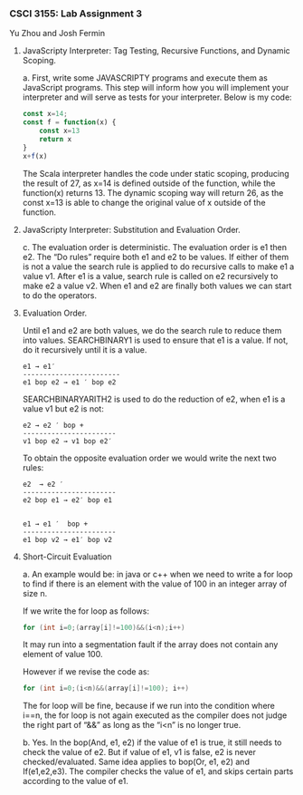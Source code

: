 ### CSCI 3155: Lab Assignment 3
Yu Zhou and Josh Fermin

1. JavaScripty Interpreter: Tag Testing, Recursive Functions, and Dynamic Scoping.

	a. First, write some JAVASCRIPTY programs and execute them as JavaScript programs. This step
	will inform how you will implement your interpreter and will serve as tests for your
	interpreter.
	Below is my code:

	``` javascript
	const x=14;
	const f = function(x) {
		const x=13
		return x
	}
	x+f(x)
	```

	The Scala interpreter handles the code under static scoping, producing the result of 27, as
	x=14 is defined outside of the function, while the function(x) returns 13.
	The dynamic scoping way will return 26, as the const x=13 is able to change the original
	value of x outside of the function.




2. JavaScripty Interpreter: Substitution and Evaluation Order.

	c. The evaluation order is deterministic. The evaluation order is e1 then e2. The “Do rules” require both e1 and e2 to be values. If either of them is not a value the search rule is applied to do recursive calls to make e1 a value v1. After e1 is a value, search rule is called on e2 recursively to make e2 a value v2. When e1 and e2 are finally both values we can start to do the operators.


3. Evaluation Order.

	Until e1 and e2 are both values, we do the search rule to reduce them into values.
	SEARCHBINARY1 is used to ensure that e1 is a value. If not, do it recursively until it is a value.

	```
	e1 → e1′
	------------------------
	e1 bop e2 → e1 ′ bop e2
	```

	SEARCHBINARYARITH2 is used to do the reduction of e2, when e1 is a value v1 but e2 is not:

	```
	e2 → e2 ′ bop +
	-----------------------
	v1 bop e2 → v1 bop e2′
	```

	To obtain the opposite evaluation order we would write the next two rules:
	```
	e2  → e2 ′ 
	-----------------------
	e2 bop e1 → e2′ bop e1


	e1 → e1 ′  bop +
	-----------------------
	e1 bop v2 → e1′ bop v2
	```

	

4. Short-Circuit Evaluation

	a. An example would be: in java or c++ when we need to write a for loop to find if there is an element with the value of 100 in an integer array of size n.
	
	If we write the for loop as follows:
  	``` java
	for (int i=0;(array[i]!=100)&&(i<n);i++)
	```
	It may run into a segmentation fault if the array does not contain any element of value 100.

	However if we revise the code as:

	``` java
	for (int i=0;(i<n)&&(array[i]!=100); i++)
	```

	The for loop will be fine, because if we run into the condition where i==n, the for loop is not again executed as the compiler does not judge the right part of “&&” as long as the “i<n” is no longer true.

	b. Yes. In the bop(And, e1, e2) if the value of e1 is true, it still needs to check the value of e2. But if value of e1, v1 is false, e2 is never checked/evaluated. Same idea applies to bop(Or, e1, e2) and If(e1,e2,e3). The compiler checks the value of e1, and skips certain parts according to the value of e1.


